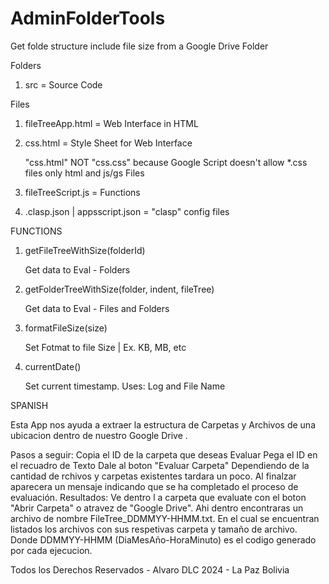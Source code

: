 # AdminFolderTools
Get folde structure include file size from a Google Drive Folder

Folders

1. src = Source Code

Files

1. fileTreeApp.html = Web Interface in HTML
2. css.html = Style Sheet for Web Interface
    
    "css.html" NOT "css.css" because Google Script doesn't allow *.css files only html and js/gs Files
3. fileTreeScript.js = Functions
4. .clasp.json | appsscript.json = "clasp" config files

FUNCTIONS

1. getFileTreeWithSize(folderId)

    Get data to Eval - Folders
2. getFolderTreeWithSize(folder, indent, fileTree)
    
    Get data to Eval - Files and Folders
3. formatFileSize(size)
    
    Set Fotmat to file Size | Ex. KB, MB, etc
4.  currentDate()
    
    Set current timestamp. 
    Uses: Log and File Name 

SPANISH

Esta App nos ayuda a extraer la estructura de Carpetas y Archivos de una ubicacion dentro de nuestro Google Drive .

Pasos a seguir:
Copia el ID de la carpeta que deseas Evaluar
Pega el ID en el recuadro de Texto
Dale al boton "Evaluar Carpeta"
Dependiendo de la cantidad de rchivos y carpetas existentes tardara un poco.
Al finalzar aparecera un mensaje indicando que se ha completado el proceso de evaluación.
Resultados:
Ve dentro l a carpeta que evaluate con el boton "Abrir Carpeta" o atravez de "Google Drive". 
Ahi dentro encontraras un archivo de nombre FileTree_DDMMYY-HHMM.txt. 
En el cual se encuentran listados los archivos con sus respetivas carpeta y tamaño de archivo. 
Donde DDMMYY-HHMM (DiaMesAño-HoraMinuto) es el codigo generado por cada ejecucion. 

Todos los Derechos Reservados - Alvaro DLC 2024 - La Paz Bolivia
